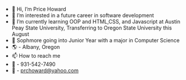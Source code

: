 - 👋 Hi, I’m Price Howard
- 👀 I’m interested in a future career in software development 
- 🌱 I’m currently learning OOP and HTML,CSS, and Javascript at Austin Peay State University, Transferring to Oregon State University this August
- :school_satchel: Sophmore going into Junior Year with a major in Computer Science
- :earth_americas: - Albany, Oregon
- 📫 How to reach me 
- :iphone: - 931-542-7490
- :email: - prchoward@yahoo.com

<!---
prchoward/prchoward is a ✨ special ✨ repository because its `README.md` (this file) appears on your GitHub profile.
You can click the Preview link to take a look at your changes.
--->
